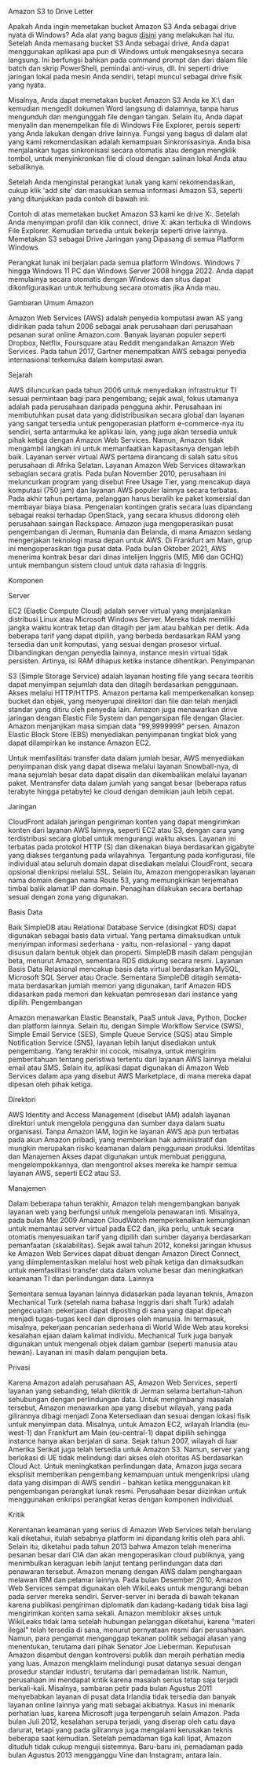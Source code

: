 Amazon S3 to Drive Letter

Apakah Anda ingin memetakan bucket Amazon S3 Anda sebagai drive nyata di Windows? Ada alat yang bagus [disini](https://doctorpapadopoulos.com/map-amazon-s3-bucket-as-a-real-drive/) yang melakukan hal itu. Setelah Anda memasang bucket S3 Anda sebagai drive, Anda dapat menggunakan aplikasi apa pun di Windows untuk mengaksesnya secara langsung. Ini berfungsi bahkan pada command prompt dan dari dalam file batch dan skrip PowerShell, pemindai anti-virus, dll. Ini seperti drive jaringan lokal pada mesin Anda sendiri, tetapi muncul sebagai drive fisik yang nyata.

Misalnya, Anda dapat memetakan bucket Amazon S3 Anda ke X:\ dan kemudian mengedit dokumen Word langsung di dalamnya, tanpa harus mengunduh dan mengunggah file dengan tangan. Selain itu, Anda dapat menyalin dan menempelkan file di Windows File Explorer, persis seperti yang Anda lakukan dengan drive lainnya. Fungsi yang bagus di dalam alat yang kami rekomendasikan adalah kemampuan Sinkronisasinya. Anda bisa menjalankan tugas sinkronisasi secara otomatis atau dengan mengklik tombol, untuk menyinkronkan file di cloud dengan salinan lokal Anda atau sebaliknya.

Setelah Anda menginstal perangkat lunak yang kami rekomendasikan, cukup klik 'add site' dan masukkan semua informasi Amazon S3, seperti yang ditunjukkan pada contoh di bawah ini:

Contoh di atas memetakan bucket Amazon S3 kami ke drive X:. Setelah Anda menyimpan profil dan klik connect, drive X: akan terbuka di Windows File Explorer. Kemudian tersedia untuk bekerja seperti drive lainnya.
Memetakan S3 sebagai Drive Jaringan yang Dipasang di semua Platform Windows

Perangkat lunak ini berjalan pada semua platform Windows. Windows 7 hingga Windows 11 PC dan Windows Server 2008 hingga 2022. Anda dapat memulainya secara otomatis dengan Windows dan situs dapat dikonfigurasikan untuk terhubung secara otomatis jika Anda mau.

Gambaran Umum Amazon

Amazon Web Services (AWS) adalah penyedia komputasi awan AS yang didirikan pada tahun 2006 sebagai anak perusahaan dari perusahaan pesanan surat online Amazon.com. Banyak layanan populer seperti Dropbox, Netflix, Foursquare atau Reddit mengandalkan Amazon Web Services. Pada tahun 2017, Gartner menempatkan AWS sebagai penyedia internasional terkemuka dalam komputasi awan.

Sejarah

AWS diluncurkan pada tahun 2006 untuk menyediakan infrastruktur TI sesuai permintaan bagi para pengembang; sejak awal, fokus utamanya adalah pada perusahaan daripada pengguna akhir. Perusahaan ini membutuhkan pusat data yang didistribusikan secara global dan layanan yang sangat tersedia untuk pengoperasian platform e-commerce-nya itu sendiri, serta antarmuka ke aplikasi lain, yang juga akan tersedia untuk pihak ketiga dengan Amazon Web Services. Namun, Amazon tidak mengambil langkah ini untuk memanfaatkan kapasitasnya dengan lebih baik. Layanan server virtual AWS pertama dirancang di salah satu situs perusahaan di Afrika Selatan.
Layanan Amazon Web Services ditawarkan sebagian secara gratis. Pada bulan November 2010, perusahaan ini meluncurkan program yang disebut Free Usage Tier, yang mencakup daya komputasi (750 jam) dan layanan AWS populer lainnya secara terbatas. Pada akhir tahun pertama, pelanggan harus beralih ke paket komersial dan membayar biaya biasa. Pengenalan kontingen gratis secara luas dipandang sebagai reaksi terhadap OpenStack, yang secara khusus didorong oleh perusahaan saingan Rackspace.
Amazon juga mengoperasikan pusat pengembangan di Jerman, Rumania dan Belanda, di mana Amazon sedang mengerjakan teknologi masa depan untuk AWS. Di Frankfurt am Main, grup ini mengoperasikan tiga pusat data.
Pada bulan Oktober 2021, AWS menerima kontrak besar dari dinas intelijen Inggris (MI5, MI6 dan GCHQ) untuk membangun sistem cloud untuk data rahasia di Inggris.

Komponen

Server

EC2 (Elastic Compute Cloud) adalah server virtual yang menjalankan distribusi Linux atau Microsoft Windows Server. Mereka tidak memiliki jangka waktu kontrak tetap dan ditagih per jam atau bahkan per detik. Ada beberapa tarif yang dapat dipilih, yang berbeda berdasarkan RAM yang tersedia dan unit komputasi, yang sesuai dengan prosesor virtual. Dibandingkan dengan penyedia lainnya, instance mesin virtual tidak persisten. Artinya, isi RAM dihapus ketika instance dihentikan.
Penyimpanan

S3 (Simple Storage Service) adalah layanan hosting file yang secara teoritis dapat menyimpan sejumlah data dan ditagih berdasarkan penggunaan. Akses melalui HTTP/HTTPS. Amazon pertama kali memperkenalkan konsep bucket dan objek, yang menyerupai direktori dan file dan telah menjadi standar yang ditiru oleh penyedia lain. Amazon juga menawarkan drive jaringan dengan Elastic File System dan pengarsipan file dengan Glacier. Amazon menjanjikan masa simpan data "99,9999999" persen.
Amazon Elastic Block Store (EBS) menyediakan penyimpanan tingkat blok yang dapat dilampirkan ke instance Amazon EC2.

Untuk memfasilitasi transfer data dalam jumlah besar, AWS menyediakan penyimpanan disk yang dapat disewa melalui layanan Snowball-nya, di mana sejumlah besar data dapat disalin dan dikembalikan melalui layanan paket. Mentransfer data dalam jumlah yang sangat besar (beberapa ratus terabyte hingga petabyte) ke cloud dengan demikian jauh lebih cepat.

Jaringan

CloudFront adalah jaringan pengiriman konten yang dapat mengirimkan konten dari layanan AWS lainnya, seperti EC2 atau S3, dengan cara yang terdistribusi secara global untuk mengurangi waktu akses. Layanan ini terbatas pada protokol HTTP (S) dan dikenakan biaya berdasarkan gigabyte yang diakses tergantung pada wilayahnya. Tergantung pada konfigurasi, file individual atau seluruh domain dapat disediakan melalui CloudFront, secara opsional dienkripsi melalui SSL. Selain itu, Amazon mengoperasikan layanan nama domain dengan nama Route 53, yang memungkinkan terjemahan timbal balik alamat IP dan domain. Penagihan dilakukan secara bertahap sesuai dengan zona yang digunakan.

Basis Data

Baik SimpleDB atau Relational Database Service (disingkat RDS) dapat digunakan sebagai basis data virtual. Yang pertama dimaksudkan untuk menyimpan informasi sederhana - yaitu, non-relasional - yang dapat disusun dalam bentuk objek dan properti. SimpleDB masih dalam pengujian beta, menurut Amazon, sementara RDS didukung secara resmi. Layanan Basis Data Relasional mencakup basis data virtual berdasarkan MySQL, Microsoft SQL Server atau Oracle. Sementara SimpleDB ditagih semata-mata berdasarkan jumlah memori yang digunakan, tarif Amazon RDS didasarkan pada memori dan kekuatan pemrosesan dari instance yang dipilih.
Pengembangan

Amazon menawarkan Elastic Beanstalk, PaaS untuk Java, Python, Docker dan platform lainnya. Selain itu, dengan Simple Workflow Service (SWS), Simple Email Service (SES), Simple Queue Service (SQS) atau Simple Notification Service (SNS), layanan lebih lanjut disediakan untuk pengembang. Yang terakhir ini cocok, misalnya, untuk mengirim pemberitahuan tentang peristiwa tertentu dari layanan AWS lainnya melalui email atau SMS. Selain itu, aplikasi dapat digunakan di Amazon Web Services dalam apa yang disebut AWS Marketplace, di mana mereka dapat dipesan oleh pihak ketiga.

Direktori

AWS Identity and Access Management (disebut IAM) adalah layanan direktori untuk mengelola pengguna dan sumber daya dalam suatu organisasi. Tanpa Amazon IAM, login ke layanan AWS apa pun terbatas pada akun Amazon pribadi, yang memberikan hak administratif dan mungkin merupakan risiko keamanan dalam penggunaan produksi. Identitas dan Manajemen Akses dapat digunakan untuk membuat pengguna, mengelompokkannya, dan mengontrol akses mereka ke hampir semua layanan AWS, seperti EC2 atau S3.

Manajemen

Dalam beberapa tahun terakhir, Amazon telah mengembangkan banyak layanan web yang berfungsi untuk mengelola penawaran inti. Misalnya, pada bulan Mei 2009 Amazon CloudWatch memperkenalkan kemungkinan untuk memantau server virtual pada EC2 dan, jika perlu, untuk secara otomatis menyesuaikan tarif yang dipilih dan sumber dayanya berdasarkan pemanfaatan (skalabilitas). Sejak awal tahun 2012, koneksi jaringan khusus ke Amazon Web Services dapat dibuat dengan Amazon Direct Connect, yang diimplementasikan melalui host web pihak ketiga dan dimaksudkan untuk memfasilitasi transfer data dalam volume besar dan meningkatkan keamanan TI dan perlindungan data.
Lainnya

Sementara semua layanan lainnya didasarkan pada layanan teknis, Amazon Mechanical Turk (setelah nama bahasa Inggris dari shaft Turk) adalah pengecualian: pekerjaan dapat diposting di sana yang dapat dipecah menjadi tugas-tugas kecil dan diproses oleh manusia. Ini termasuk, misalnya, pekerjaan pencarian sederhana di World Wide Web atau koreksi kesalahan ejaan dalam kalimat individu. Mechanical Turk juga banyak digunakan untuk mengenali objek dalam gambar (seperti manusia atau hewan). Layanan ini masih dalam pengujian beta.


Privasi

Karena Amazon adalah perusahaan AS, Amazon Web Services, seperti layanan yang sebanding, telah dikritik di Jerman selama bertahun-tahun sehubungan dengan perlindungan data. Untuk mengimbangi masalah tersebut, Amazon menawarkan apa yang disebut wilayah, yang pada gilirannya dibagi menjadi Zona Ketersediaan dan sesuai dengan lokasi fisik untuk menyimpan data. Misalnya, untuk Amazon EC2, wilayah Irlandia (eu-west-1) dan Frankfurt am Main (eu-central-1) dapat dipilih sehingga instance hanya akan berjalan di sana. Sejak tahun 2007, wilayah di luar Amerika Serikat juga telah tersedia untuk Amazon S3. Namun, server yang berlokasi di UE tidak melindungi dari akses oleh otoritas AS berdasarkan Cloud Act.
Untuk meningkatkan perlindungan data, Amazon juga secara eksplisit memberikan pengembang kemampuan untuk mengenkripsi ulang data yang disimpan di AWS sendiri - bahkan ketika menggunakan kit pengembangan perangkat lunak resmi. Perusahaan besar diizinkan untuk menggunakan enkripsi perangkat keras dengan komponen individual.

Kritik

Kerentanan keamanan yang serius di Amazon Web Services telah berulang kali diketahui, itulah sebabnya platform ini dipandang kritis oleh para ahli. Selain itu, diketahui pada tahun 2013 bahwa Amazon telah menerima pesanan besar dari CIA dan akan mengoperasikan cloud publiknya, yang menimbulkan keraguan lebih lanjut tentang perlindungan data dari penawaran tersebut. Amazon menang dengan AWS dalam penghargaan melawan IBM dan pelamar lainnya.
Pada bulan Desember 2010, Amazon Web Services sempat digunakan oleh WikiLeaks untuk mengurangi beban pada server mereka sendiri. Server-server ini berada di bawah tekanan karena publikasi pengiriman diplomatik dan kadang-kadang tidak bisa lagi mengirimkan konten sama sekali. Amazon memblokir akses untuk WikiLeaks tidak lama setelah hubungan pelanggan diketahui, karena "materi ilegal" telah tersedia di sana, menurut pernyataan resmi dari perusahaan. Namun, para pengamat menganggap tekanan politik sebagai alasan yang menentukan, terutama dari pihak Senator Joe Lieberman. Keputusan Amazon disambut dengan kontroversi publik dan meraih perhatian media yang luas.
Amazon mengklaim melindungi pusat datanya sesuai dengan prosedur standar industri, terutama dari pemadaman listrik. Namun, perusahaan ini mendapat kritik karena masalah serius tetap saja terjadi berkali-kali. Misalnya, sambaran petir pada bulan Agustus 2011 menyebabkan layanan di pusat data Irlandia tidak tersedia dan banyak layanan online lainnya yang mati sebagai akibatnya. Kasus ini menarik perhatian luas, karena Microsoft juga terpengaruh selain Amazon. Pada bulan Juli 2012, kesalahan serupa terjadi, yang diserap oleh catu daya darurat, tetapi yang pada gilirannya juga mengalami kerusakan teknis beberapa saat kemudian. Setelah pemadaman tiga kali lipat, Amazon dituduh tidak cukup menguji sistemnya. Baru-baru ini, pemadaman pada bulan Agustus 2013 mengganggu Vine dan Instagram, antara lain. 

